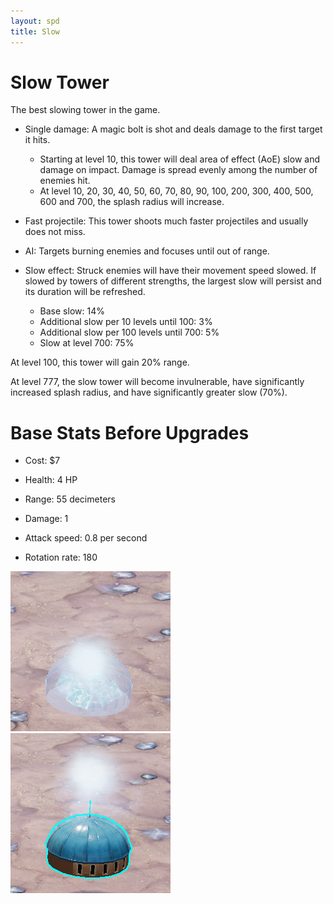 ```yaml
---
layout: spd
title: Slow
---
```


# Slow Tower

The best slowing tower in the game.

* Single damage: A magic bolt is shot and deals damage to the first target it hits.
  * Starting at level 10, this tower will deal area of effect (AoE) slow and damage on impact. Damage is spread evenly among the number of enemies hit.
  * At level 10, 20, 30, 40, 50, 60, 70, 80, 90, 100, 200, 300, 400, 500, 600 and 700, the splash radius will increase.

* Fast projectile: This tower shoots much faster projectiles and usually does not miss.

* AI: Targets burning enemies and focuses until out of range.

* Slow effect: Struck enemies will have their movement speed slowed. If slowed by towers of different strengths, the largest slow will persist and its duration will be refreshed.
  * Base slow: 14%
  * Additional slow per 10 levels until 100: 3%
  * Additional slow per 100 levels until 700: 5%
  * Slow at level 700: 75%

At level 100, this tower will gain 20% range.

At level 777, the slow tower will become invulnerable, have significantly increased splash radius, and have significantly greater slow (70%).

# Base Stats Before Upgrades

* Cost: $7

* Health: 4 HP

* Range: 55 decimeters

* Damage: 1

* Attack speed: 0.8 per second

* Rotation rate: 180

<img src="/assets/images/spd/tower-slow-unbuilt.jpg" width="256" height="256">
<img src="/assets/images/spd/tower-slow.jpg" width="256" height="256">
